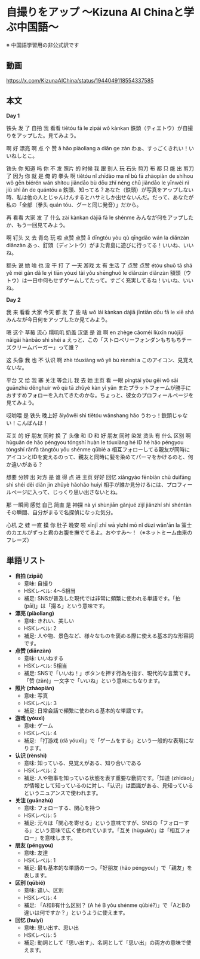 # 自撮りをアップ 〜Kizuna AI Chinaと学ぶ中国語〜
※ 中国語学習用の非公式訳です

## 動画
https://x.com/KizunaAIChina/status/1944049118554337585

## 本文

**Day 1**

铁头 发 了 自拍 我 看看
tiětóu fā le zìpāi wǒ kànkan
鉄頭（ティエトウ）が自撮りをアップした。見てみよう。

啊 好 漂亮 啊 点 个 赞
ā hǎo piàoliang a diǎn ge zàn
わぁ、すっごくきれい！いいねしとこ。

铁头 你 知道 吗 你 不 发 照片 的 时候 我 跟 别人 玩 石头 剪刀 布 都 只 能 出 剪刀 了 因为 你 就 是 俺 的 拳头 啊
tiětóu nǐ zhīdào ma nǐ bù fā zhàopiàn de shíhou wǒ gēn biérén wán shítou jiǎndāo bù dōu zhǐ néng chū jiǎndāo le yīnwèi nǐ jiù shì ǎn de quántóu a
鉄頭、知ってる？あなた（鉄頭）が写真をアップしない時、私は他の人とじゃんけんするとハサミしか出せないんだ。だって、あなたが私の「全部（拳头 quán tóu、グーと同じ発音）」だから。

再 看看 大家 发 了 什么
zài kànkan dàjiā fā le shénme
みんなが何をアップしたか、もう一回見てみよう。

啊 钉头 又 去 青岛 玩 啦 点赞 点赞
ā dīngtóu yòu qù qīngdǎo wán la diǎnzàn diǎnzàn
あっ、釘頭（ディントウ）がまた青島に遊びに行ってる！いいね、いいね。

额头 说 她 啥 也 没 干 打 了 一天 游戏 太 有 生活 了 点赞 点赞
étóu shuō tā shá yě méi gàn dǎ le yì tiān yóuxì tài yǒu shēnghuó le diǎnzàn diǎnzàn
額頭（ウトウ）は一日中何もせずゲームしてたって。すごく充実してるね！いいね、いいね。

**Day 2**

我 来 看看 大家 今天 都 发 了 些 啥
wǒ lái kànkan dàjiā jīntiān dōu fā le xiē shá
みんなが今日何をアップしたか見てみよう。

嗯 这个 草莓 流心 糯叽叽 奶盖 汉堡 是 谁 啊
en zhège cǎoméi liúxīn nuòjījī nǎigài hànbǎo shì shéi a
えっと、この「ストロベリーフォンダンもちもちチーズクリームバーガー」って誰？

这 头像 我 也 不 认识 啊
zhè tóuxiàng wǒ yě bú rènshi a
このアイコン、見覚えないな。

平台 又 给 我 塞 关注 等会儿 我 去 她 主页 看 一眼
píngtái yòu gěi wǒ sāi guānzhù děnghuìr wǒ qù tā zhǔyè kàn yì yǎn
またプラットフォームが勝手におすすめフォローを入れてきたのかな。ちょっと、彼女のプロフィールページを見てみよう。

哎哟喂 是 铁头 晚上好
āiyōwēi shì tiětóu wǎnshang hǎo
うわっ！鉄頭じゃない！こんばんは！

互关 的 好 朋友 同时 换 了 头像 和 ID 和 好 朋友 同时 染发 烫头 有 什么 区别 啊
hùguān de hǎo péngyou tóngshí huàn le tóuxiàng hé ID hé hǎo péngyou tóngshí rǎnfà tàngtóu yǒu shénme qūbié a
相互フォローしてる親友が同時にアイコンとIDを変えるのって、親友と同時に髪を染めてパーマをかけるのと、何か違いがある？

想要 分辨 出 对方 是 谁 得 点 进 主页 好好 回忆
xiǎngyào fēnbiàn chū duìfāng shì shéi děi diǎn jìn zhǔyè hǎohǎo huíyì
相手が誰か見分けるには、プロフィールページに入って、じっくり思い出さないとね。

那 一瞬间 感觉 自己 简直 是 神探
nà yí shùnjiān gǎnjué zìjǐ jiǎnzhí shì shéntàn
その瞬間、自分がまるで名探偵になった気分。

心机 之 蛙 一直 摸 你 肚子 晚安 啦
xīnjī zhī wā yìzhí mō nǐ dùzi wǎn'ān la
策士のカエルがずっと君のお腹を撫でてるよ。おやすみ〜！（※ネットミーム由来のフレーズ）

## 単語リスト

* **自拍 (zìpāi)**
    * 意味: 自撮り
    * HSKレベル: 4〜5相当
    * 補足: SNSが普及した現代では非常に頻繁に使われる単語です。「拍 (pāi)」は「撮る」という意味です。
* **漂亮 (piàoliang)**
    * 意味: きれい、美しい
    * HSKレベル: 2
    * 補足: 人や物、景色など、様々なものを褒める際に使える基本的な形容詞です。
* **点赞 (diǎnzàn)**
    * 意味: いいねする
    * HSKレベル: 5相当
    * 補足: SNSで「いいね！」ボタンを押す行為を指す、現代的な言葉です。「赞 (zàn)」一文字で「いいね」という意味にもなります。
* **照片 (zhàopiàn)**
    * 意味: 写真
    * HSKレベル: 3
    * 補足: 日常会話で頻繁に使われる基本的な単語です。
* **游戏 (yóuxì)**
    * 意味: ゲーム
    * HSKレベル: 4
    * 補足: 「打游戏 (dǎ yóuxì)」で「ゲームをする」という一般的な表現になります。
* **认识 (rènshi)**
    * 意味: 知っている、見覚えがある、知り合いである
    * HSKレベル: 2
    * 補足: 人や物事を知っている状態を表す重要な動詞です。「知道 (zhīdào)」が情報として知っているのに対し、「认识」は面識がある、見知っているというニュアンスで使われます。
* **关注 (guānzhù)**
    * 意味: フォローする、関心を持つ
    * HSKレベル: 5
    * 補足: 元々は「関心を寄せる」という意味ですが、SNSの「フォローする」という意味で広く使われています。「互关 (hùguān)」は「相互フォロー」を意味します。
* **朋友 (péngyou)**
    * 意味: 友達
    * HSKレベル: 1
    * 補足: 最も基本的な単語の一つ。「好朋友 (hǎo péngyou)」で「親友」を表します。
* **区别 (qūbié)**
    * 意味: 違い、区別
    * HSKレベル: 4
    * 補足: 「A和B有什么区别？ (A hé B yǒu shénme qūbié?)」で「AとBの違いは何ですか？」というように使えます。
* **回忆 (huíyì)**
    * 意味: 思い出す、思い出
    * HSKレベル: 5
    * 補足: 動詞として「思い出す」、名詞として「思い出」の両方の意味で使えます。
